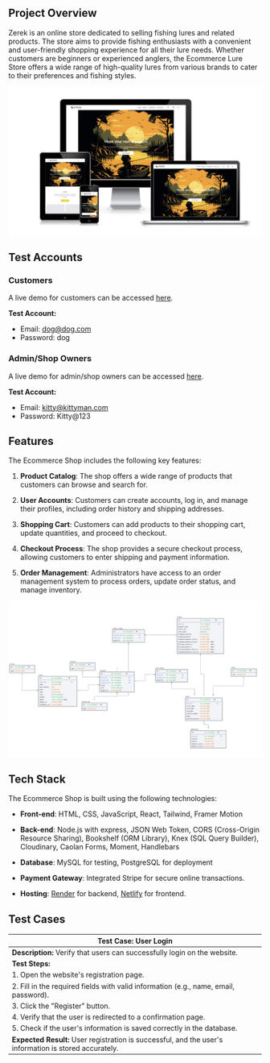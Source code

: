 ## Project Overview

Zerek is an online store dedicated to selling fishing lures and related products. The store aims to provide fishing enthusiasts with a convenient and user-friendly shopping experience for all their lure needs. Whether customers are beginners or experienced anglers, the Ecommerce Lure Store offers a wide range of high-quality lures from various brands to cater to their preferences and fishing styles.

![Zerek's Home Page](mockup.png)

## Test Accounts

### Customers

A live demo for customers can be accessed [here](https://www.example.com/customer-demo).

**Test Account:**

- Email: dog@dog.com
- Password: dog

### Admin/Shop Owners

A live demo for admin/shop owners can be accessed [here](https://www.example.com/admin-demo).

**Test Account:**

- Email: kitty@kittyman.com
- Password: Kitty@123

## Features

The Ecommerce Shop includes the following key features:

1. **Product Catalog**: The shop offers a wide range of products that customers can browse and search for.

2. **User Accounts**: Customers can create accounts, log in, and manage their profiles, including order history and shipping addresses.

3. **Shopping Cart**: Customers can add products to their shopping cart, update quantities, and proceed to checkout.

4. **Checkout Process**: The shop provides a secure checkout process, allowing customers to enter shipping and payment information.

5. **Order Management**: Administrators have access to an order management system to process orders, update order status, and manage inventory.

![SQL Database](sqldb.png)

## Tech Stack

The Ecommerce Shop is built using the following technologies:

- **Front-end**: HTML, CSS, JavaScript, React, Tailwind, Framer Motion

- **Back-end**: Node.js with express, JSON Web Token, CORS (Cross-Origin Resource Sharing), Bookshelf (ORM Library), Knex (SQL Query Builder), Cloudinary, Caolan Forms, Moment, Handlebars

- **Database**: MySQL for testing, PostgreSQL for deployment

- **Payment Gateway**: Integrated Stripe for secure online transactions.

- **Hosting**: [Render](www.render.com) for backend, [Netlify](www.netlify.com) for frontend.

## Test Cases

| Test Case: User Login                                                                                  |
| ------------------------------------------------------------------------------------------------------ |
| **Description:** Verify that users can successfully login on the website.                              |
| **Test Steps:**                                                                                        |
| 1. Open the website's registration page.                                                               |
| 2. Fill in the required fields with valid information (e.g., name, email, password).                   |
| 3. Click the "Register" button.                                                                        |
| 4. Verify that the user is redirected to a confirmation page.                                          |
| 5. Check if the user's information is saved correctly in the database.                                 |
| **Expected Result:** User registration is successful, and the user's information is stored accurately. |
